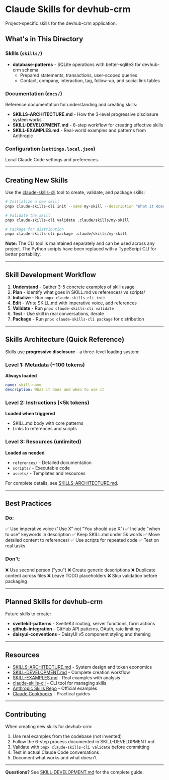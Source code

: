 # Claude Skills for devhub-crm

Project-specific skills for the devhub-crm application.

## What's in This Directory

### Skills (`skills/`)
- **database-patterns** - SQLite operations with better-sqlite3 for devhub-crm schema
  - Prepared statements, transactions, user-scoped queries
  - Contact, company, interaction, tag, follow-up, and social link tables

### Documentation (`docs/`)
Reference documentation for understanding and creating skills:
- **SKILLS-ARCHITECTURE.md** - How the 3-level progressive disclosure system works
- **SKILL-DEVELOPMENT.md** - 6-step workflow for creating effective skills
- **SKILL-EXAMPLES.md** - Real-world examples and patterns from Anthropic

### Configuration (`settings.local.json`)
Local Claude Code settings and preferences.

---

## Creating New Skills

Use the [claude-skills-cli](https://github.com/spences10/claude-skills-cli) tool to create, validate, and package skills:

```bash
# Initialize a new skill
pnpx claude-skills-cli init --name my-skill --description "What it does and when to use it"

# Validate the skill
pnpx claude-skills-cli validate .claude/skills/my-skill

# Package for distribution
pnpx claude-skills-cli package .claude/skills/my-skill
```

**Note:** The CLI tool is maintained separately and can be used across any project. The Python scripts have been replaced with a TypeScript CLI for better portability.

---

## Skill Development Workflow

1. **Understand** - Gather 3-5 concrete examples of skill usage
2. **Plan** - Identify what goes in SKILL.md vs references/ vs scripts/
3. **Initialize** - Run `pnpx claude-skills-cli init`
4. **Edit** - Write SKILL.md with imperative voice, add references
5. **Validate** - Run `pnpx claude-skills-cli validate`
6. **Test** - Use skill in real conversations, iterate
7. **Package** - Run `pnpx claude-skills-cli package` for distribution

---

## Skills Architecture (Quick Reference)

Skills use **progressive disclosure** - a three-level loading system:

### Level 1: Metadata (~100 tokens)
**Always loaded**
```yaml
name: skill-name
description: What it does and when to use it
```

### Level 2: Instructions (<5k tokens)
**Loaded when triggered**
- SKILL.md body with core patterns
- Links to references and scripts

### Level 3: Resources (unlimited)
**Loaded as needed**
- `references/` - Detailed documentation
- `scripts/` - Executable code
- `assets/` - Templates and resources

For complete details, see [SKILLS-ARCHITECTURE.md](docs/SKILLS-ARCHITECTURE.md).

---

## Best Practices

### Do:
✅ Use imperative voice ("Use X" not "You should use X")
✅ Include "when to use" keywords in description
✅ Keep SKILL.md under 5k words
✅ Move detailed content to references/
✅ Use scripts for repeated code
✅ Test on real tasks

### Don't:
❌ Use second person ("you")
❌ Create generic descriptions
❌ Duplicate content across files
❌ Leave TODO placeholders
❌ Skip validation before packaging

---

## Planned Skills for devhub-crm

Future skills to create:
- **sveltekit-patterns** - SvelteKit routing, server functions, form actions
- **github-integration** - GitHub API patterns, OAuth, rate limiting
- **daisyui-conventions** - DaisyUI v5 component styling and theming

---

## Resources

- [SKILLS-ARCHITECTURE.md](docs/SKILLS-ARCHITECTURE.md) - System design and token economics
- [SKILL-DEVELOPMENT.md](docs/SKILL-DEVELOPMENT.md) - Complete creation workflow
- [SKILL-EXAMPLES.md](docs/SKILL-EXAMPLES.md) - Real examples with analysis
- [claude-skills-cli](https://github.com/spences10/claude-skills-cli) - CLI tool for managing skills
- [Anthropic Skills Repo](https://github.com/anthropics/skills) - Official examples
- [Claude Cookbooks](https://github.com/anthropics/claude-cookbooks/tree/main/skills) - Practical guides

---

## Contributing

When creating new skills for devhub-crm:

1. Use real examples from the codebase (not invented)
2. Follow the 6-step process documented in SKILL-DEVELOPMENT.md
3. Validate with `pnpx claude-skills-cli validate` before committing
4. Test in actual Claude Code conversations
5. Document what works and what doesn't

---

**Questions?** See [SKILL-DEVELOPMENT.md](docs/SKILL-DEVELOPMENT.md) for the complete guide.
